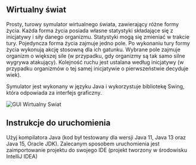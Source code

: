 ## Wirtualny świat
Prosty, turowy symulator wirtualnego świata, zawierający różne formy życia. Każda forma życia posiada własne statystyki składające się z inicjatywy i siły danego organizmu. Statystyki mogą się zmieniać w trakcie tury. Pojedyncza forma życia zajmuje jedno pole. Po wykonaniu tury formy życia wykonują akcję stosowną dla ich gatunku. Wybrane pole zajmuje organizm o większej sile (w przypadku, gdy organizmy są tak samo silne wygrywa atakujący). Kolejność ruchu jest ustalana według inicjatywy (w przypadku organizmów o tej samej inicjatywie o pierwszeństwie decyduje wiek). 

Symulator jest wykonany w języku Java i wykorzystuje bibliotekę Swing, która odpowiada za interfejs graficzny. 

![GUI Wirtualny Swiat](https://drive.google.com/uc?export=view&id=1-CfNQR4pRV37BKI2pRps-cYjcpE4kOFJ)

## Instrukcje do uruchomienia
Użyj kompilatora Java (kod był testowany dla wersji Java 11, Java 13 oraz Java 15, Oracle JDK). Zalecanym sposobem uruchomienia jest zaimportowanie projektu do swojego IDE (projekt tworzony w środowisku IntelliJ IDEA)
